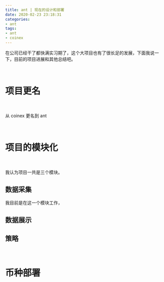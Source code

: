 ```yaml
---
title: ant | 现在的设计和部署
date: 2020-02-23 23:18:31
categories:
- ant
tags:
- ant
- coinex
---
```

在公司已经干了都快满实习期了，这个大项目也有了很长足的发展，下面我说一下，目前的项目进展和其他总结吧。

<!-- more -->

<br/>

# 项目更名

<br/>

从 coinex 更名到 ant

<br/>

# 项目的模块化

<br/>

我认为项目一共是三个模块。

## 数据采集

我目前是在这一个模块工作，

## 数据展示

## 策略

<br/>

# 币种部署

<br/>
